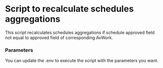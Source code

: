 # Script to recalculate schedules aggregations

This script recalculates schedules aggregations if schedule approved field not equal
to approved field of corresponding AvWork.


### Parameters

You can update the .env to execute the script with the parameters you want. 
